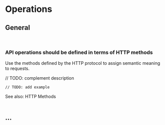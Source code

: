 # Operations


## General
<br>


### API operations should be defined in terms of HTTP methods

Use the methods defined by the HTTP protocol to assign semantic meaning to requests.

// TODO: complement description

```http
// TODO: add example
```

See also: HTTP Methods
<br><br>


## ...